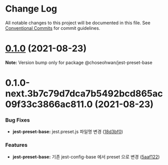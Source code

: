 # Change Log

All notable changes to this project will be documented in this file.
See [Conventional Commits](https://conventionalcommits.org) for commit guidelines.

# [0.1.0](https://github.com/ChoSeoHwan/library/compare/@choseohwan/jest-preset-base@0.1.0-next.3b7c79d7dca7b5492bcd865ac09f33c3866ac811.0...@choseohwan/jest-preset-base@0.1.0) (2021-08-23)

**Note:** Version bump only for package @choseohwan/jest-preset-base





# 0.1.0-next.3b7c79d7dca7b5492bcd865ac09f33c3866ac811.0 (2021-08-23)


### Bug Fixes

* **jest-preset-base:** jest.preset.js 파일명 변경 ([18d3bf0](https://github.com/ChoSeoHwan/library/commit/18d3bf09c52bc4cb30546f9d260810336f2f4af1))


### Features

* **jest-preset-base:** 기존 jest-config-base 에서 preset 으로 변경 ([5aaf122](https://github.com/ChoSeoHwan/library/commit/5aaf122b40fb0ac86f49b51332f723d1201872d0))
